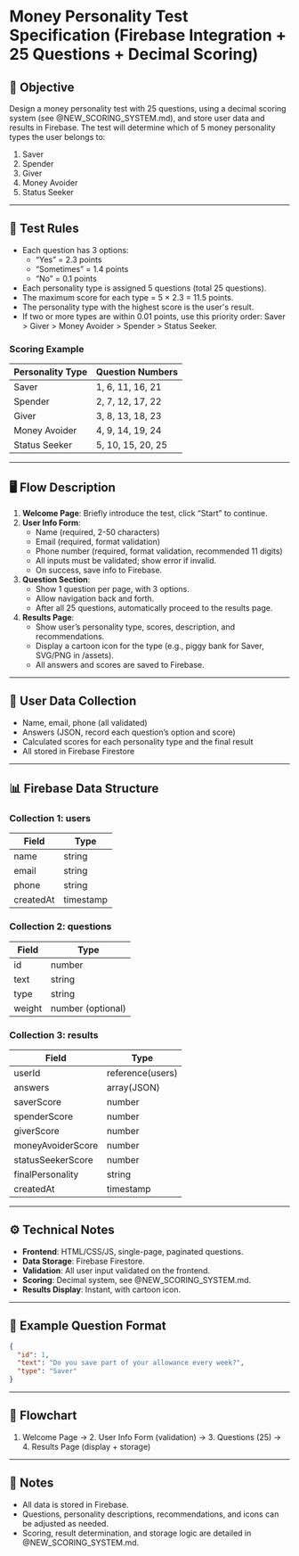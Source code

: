# Money Personality Test Specification (Firebase Integration + 25 Questions + Decimal Scoring)

## 🎯 Objective
Design a money personality test with 25 questions, using a decimal scoring system (see @NEW_SCORING_SYSTEM.md), and store user data and results in Firebase. The test will determine which of 5 money personality types the user belongs to:
1. Saver
2. Spender
3. Giver
4. Money Avoider
5. Status Seeker

---

## 🧠 Test Rules
- Each question has 3 options:
  - “Yes” = 2.3 points
  - “Sometimes” = 1.4 points
  - “No” = 0.1 points
- Each personality type is assigned 5 questions (total 25 questions).
- The maximum score for each type = 5 × 2.3 = 11.5 points.
- The personality type with the highest score is the user's result.
- If two or more types are within 0.01 points, use this priority order: Saver > Giver > Money Avoider > Spender > Status Seeker.

### Scoring Example
| Personality Type   | Question Numbers      |
|-------------------|----------------------|
| Saver             | 1, 6, 11, 16, 21     |
| Spender           | 2, 7, 12, 17, 22     |
| Giver             | 3, 8, 13, 18, 23     |
| Money Avoider     | 4, 9, 14, 19, 24     |
| Status Seeker     | 5, 10, 15, 20, 25    |

---

## 🖥 Flow Description
1. **Welcome Page**: Briefly introduce the test, click “Start” to continue.
2. **User Info Form**:
   - Name (required, 2-50 characters)
   - Email (required, format validation)
   - Phone number (required, format validation, recommended 11 digits)
   - All inputs must be validated; show error if invalid.
   - On success, save info to Firebase.
3. **Question Section**:
   - Show 1 question per page, with 3 options.
   - Allow navigation back and forth.
   - After all 25 questions, automatically proceed to the results page.
4. **Results Page**:
   - Show user’s personality type, scores, description, and recommendations.
   - Display a cartoon icon for the type (e.g., piggy bank for Saver, SVG/PNG in /assets).
   - All answers and scores are saved to Firebase.

---

## 🔑 User Data Collection
- Name, email, phone (all validated)
- Answers (JSON, record each question’s option and score)
- Calculated scores for each personality type and the final result
- All stored in Firebase Firestore

---

## 📊 Firebase Data Structure
### Collection 1: users
| Field     | Type      |
|-----------|-----------|
| name      | string    |
| email     | string    |
| phone     | string    |
| createdAt | timestamp |

### Collection 2: questions
| Field     | Type      |
|-----------|-----------|
| id        | number    |
| text      | string    |
| type      | string    |
| weight    | number (optional) |

### Collection 3: results
| Field              | Type             |
|--------------------|------------------|
| userId             | reference(users) |
| answers            | array(JSON)      |
| saverScore         | number           |
| spenderScore       | number           |
| giverScore         | number           |
| moneyAvoiderScore  | number           |
| statusSeekerScore  | number           |
| finalPersonality   | string           |
| createdAt          | timestamp        |

---

## ⚙️ Technical Notes
- **Frontend**: HTML/CSS/JS, single-page, paginated questions.
- **Data Storage**: Firebase Firestore.
- **Validation**: All user input validated on the frontend.
- **Scoring**: Decimal system, see @NEW_SCORING_SYSTEM.md.
- **Results Display**: Instant, with cartoon icon.

---

## 🔮 Example Question Format
```json
{
  "id": 1,
  "text": "Do you save part of your allowance every week?",
  "type": "Saver"
}
```

---

## 🚦 Flowchart
1. Welcome Page → 2. User Info Form (validation) → 3. Questions (25) → 4. Results Page (display + storage)

---

## 📝 Notes
- All data is stored in Firebase.
- Questions, personality descriptions, recommendations, and icons can be adjusted as needed.
- Scoring, result determination, and storage logic are detailed in @NEW_SCORING_SYSTEM.md.
